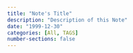 ```yaml
---
title: "Note's Title"
description: "Description of this Note"
date: "1999-12-30"
categories: [All, TAGS]
number-sections: false
---
```

